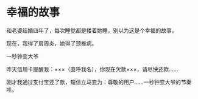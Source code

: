 # 幸福的故事

和老婆结婚四年了，每次睡觉都是搂着她睡，别以为这是个幸福的故事。 

现在，我得了肩周炎，她得了颈椎病。 

一秒钟变大爷 

昨天信用卡提醒我：×××（直呼我名），你现在欠款×××，请尽快还款…… 

刚才我通过支付宝还了款，短信立马变为：尊敬的用户……一秒钟变大爷的节奏哇。